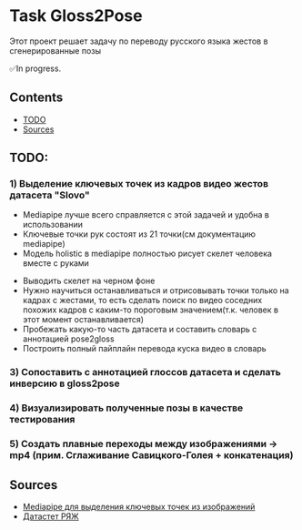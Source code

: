 # Task Gloss2Pose
Этот проект решает задачу по переводу русского языка жестов в сгенерированные позы

✅In progress.

## Contents
- [TODO](#TODO)
- [Sources](#Sources)
  
## <a name="TODO">TODO</a>:
### 1) Выделение ключевых точек из кадров видео жестов датасета "Slovo"
  +  Mediapipe лучше всего справляется с этой задачей и удобна в использовании
  +  Ключевые точки рук состоят из 21 точки(см документацию mediapipe)
  +  Модель holistic в mediapipe полностью рисует скелет человека вместе с руками
  - Выводить скелет на черном фоне
  - Нужно научиться останавливаться и отрисовывать точки только на кадрах с жестами, то есть сделать поиск по видео соседних похожих кадров с каким-то пороговым значением(т.к. человек в этот момент останавливается)
  - Пробежать какую-то часть датасета и составить словарь с аннотацией pose2gloss
  - Построить полный пайплайн перевода куска видео в словарь
### 3) Сопоставить с аннотацией глоссов датасета и сделать инверсию в gloss2pose
### 4) Визуализировать полученные позы в качестве тестирования
### 5) Создать плавные переходы между изображениями -> mp4 (прим. Сглаживание Савицкого-Голея + конкатенация)

## <a name="Sources">Sources</a>
- [Mediapipe для выделения ключевых точек из изображений](https://developers.google.com/mediapipe)
- [Датастет РЯЖ](https://habr.com/ru/companies/sberdevices/articles/737018/)

